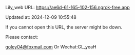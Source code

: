 Lily_web URL: https://ae6d-61-165-102-156.ngrok-free.app

Updated at: 2024-12-09 10:55:48

If you cannot open this URL, the server might be down.

Please contact: 

goley04@foxmail.com Or Wechat:GL_yeaH